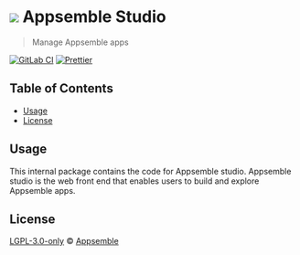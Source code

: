 # ![](https://gitlab.com/appsemble/appsemble/-/raw/0.22.2/config/assets/logo.svg) Appsemble Studio

> Manage Appsemble apps

[![GitLab CI](https://gitlab.com/appsemble/appsemble/badges/0.22.2/pipeline.svg)](https://gitlab.com/appsemble/appsemble/-/releases/0.22.2)
[![Prettier](https://img.shields.io/badge/code_style-prettier-ff69b4.svg)](https://prettier.io)

## Table of Contents

- [Usage](#usage)
- [License](#license)

## Usage

This internal package contains the code for Appsemble studio. Appsemble studio is the web front end
that enables users to build and explore Appsemble apps.

## License

[LGPL-3.0-only](https://gitlab.com/appsemble/appsemble/-/blob/0.22.2/LICENSE.md) ©
[Appsemble](https://appsemble.com)

